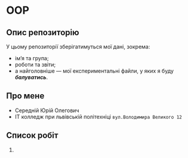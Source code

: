 # OOP
 
## Опис репозиторію

У цьому репозиторії зберігатимуться мої дані, зокрема:  
- ім’я та група;  
- роботи та звіти;  
- а найголовніше — мої експериментальні файли, у яких я буду ___балуватись___. 

## Про мене

- Середній Юрій Олегович
- IT колледж при львівській політехніці `вул.Володимира Великого 12`

## Список робіт

1. 